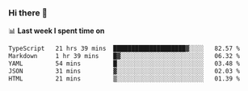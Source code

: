### Hi there 👋

<!--
**DBvc/DBvc** is a ✨ _special_ ✨ repository because its `README.md` (this file) appears on your GitHub profile.

Here are some ideas to get you started:

- 🔭 I’m currently working on ...
- 🌱 I’m currently learning ...
- 👯 I’m looking to collaborate on ...
- 🤔 I’m looking for help with ...
- 💬 Ask me about ...
- 📫 How to reach me: ...
- 😄 Pronouns: ...
- ⚡ Fun fact: ...
-->

📊 **Last week I spent time on**
<!--START_SECTION:waka-->

```txt
TypeScript   21 hrs 39 mins  ████████████████████▓░░░░   82.57 %
Markdown     1 hr 39 mins    █▓░░░░░░░░░░░░░░░░░░░░░░░   06.32 %
YAML         54 mins         █░░░░░░░░░░░░░░░░░░░░░░░░   03.48 %
JSON         31 mins         ▓░░░░░░░░░░░░░░░░░░░░░░░░   02.03 %
HTML         21 mins         ▒░░░░░░░░░░░░░░░░░░░░░░░░   01.39 %
```

<!--END_SECTION:waka-->
